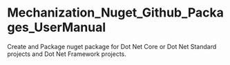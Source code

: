 # Mechanization_Nuget_Github_Packages_UserManual
Create and Package nuget package for Dot Net Core or Dot Net Standard projects and Dot Net Framework projects. 
